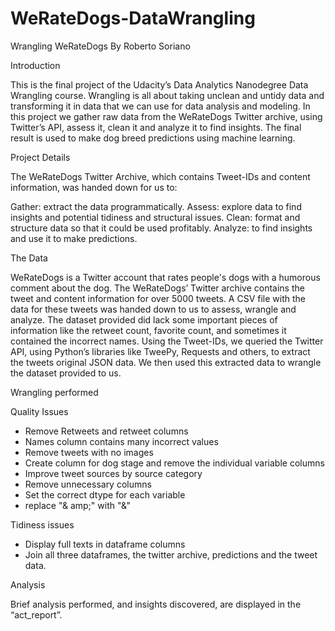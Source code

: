 # WeRateDogs-DataWrangling

Wrangling WeRateDogs
By Roberto Soriano

Introduction 

This is the final project of the Udacity’s Data Analytics Nanodegree Data Wrangling course. Wrangling is all about taking unclean and untidy data and transforming it in data that we can use for data analysis and modeling. In this project we gather raw data from the WeRateDogs Twitter archive, using Twitter’s API, assess it, clean it and analyze it to find insights. The final result is used to make dog breed predictions using machine learning. 


Project Details

The WeRateDogs Twitter Archive, which contains Tweet-IDs and content information, was handed down for us to: 

Gather: extract the data programmatically. 
Assess: explore data to find insights and potential tidiness and structural issues.
Clean: format and structure data so that it could be used profitably.
Analyze: to find insights and use it to make predictions. 


The Data

WeRateDogs is a Twitter account that rates people's dogs with a humorous comment about the dog. The WeRateDogs’ Twitter archive contains the tweet and content information for over 5000  tweets. A CSV file with the data for these tweets was handed down to us to assess, wrangle and analyze. The dataset provided did lack some important pieces of information like the retweet count, favorite count, and sometimes it contained the incorrect names. Using the Tweet-IDs, we queried the Twitter API, using Python’s libraries like TweePy, Requests and others,  to extract the tweets original JSON data. We then used this extracted data to wrangle the dataset provided to us.


Wrangling performed

Quality Issues
- Remove Retweets and retweet columns
- Names column contains many incorrect values
- Remove tweets with no images
- Create column for dog stage and remove the individual variable columns
- Improve tweet sources by source category
- Remove unnecessary columns
- Set the correct dtype for each variable
- replace "& amp;" with "&"

Tidiness issues
- Display full texts in dataframe columns 
- Join all three dataframes, the twitter archive, predictions and the tweet data.


Analysis

Brief analysis performed, and insights discovered, are displayed in the “act_report”.

